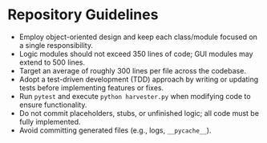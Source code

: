 # Repository Guidelines

- Employ object-oriented design and keep each class/module focused on a single responsibility.
- Logic modules should not exceed 350 lines of code; GUI modules may extend to 500 lines.
- Target an average of roughly 300 lines per file across the codebase.
- Adopt a test-driven development (TDD) approach by writing or updating tests before implementing features or fixes.
- Run `pytest` and execute `python harvester.py` when modifying code to ensure functionality.
- Do not commit placeholders, stubs, or unfinished logic; all code must be fully implemented.
- Avoid committing generated files (e.g., logs, `__pycache__`).
